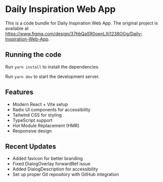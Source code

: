 # Daily Inspiration Web App

This is a code bundle for Daily Inspiration Web App. The original project is available at https://www.figma.com/design/37hbQaSR0oenLXi1238OGg/Daily-Inspiration-Web-App.

## Running the code

Run `yarn install` to install the dependencies.

Run `yarn dev` to start the development server.

## Features

- Modern React + Vite setup
- Radix UI components for accessibility
- Tailwind CSS for styling
- TypeScript support
- Hot Module Replacement (HMR)
- Responsive design

## Recent Updates

- Added favicon for better branding
- Fixed DialogOverlay forwardRef issue
- Added DialogDescription for accessibility
- Set up proper Git repository with GitHub integration

